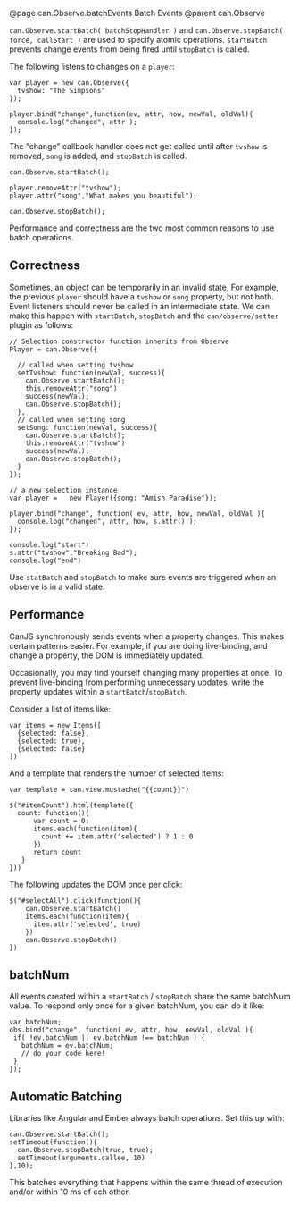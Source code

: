 @page can.Observe.batchEvents Batch Events
@parent can.Observe

`can.Observe.startBatch( batchStopHandler )` and
`can.Observe.stopBatch( force, callStart )`
are used to specify atomic operations. `startBatch`
prevents change events from being fired until `stopBatch` is called.

The following listens to changes on a `player`:

	var player = new can.Observe({
      tvshow: "The Simpsons"
    });
    
    player.bind("change",function(ev, attr, how, newVal, oldVal){
      console.log("changed", attr );
    });
    
The "change" callback handler does not get called until
after `tvshow` is removed, `song` is added, and `stopBatch` 
is called.
    
    can.Observe.startBatch();
    
    player.removeAttr("tvshow");
    player.attr("song","What makes you beautiful");
    
    can.Observe.stopBatch();

Performance and correctness are the two most common reasons
to use batch operations.

## Correctness

Sometimes, an object can be temporarily in an invalid 
state. For example, the previous `player` should have 
a `tvshow` or `song` property, but not both. Event listeners should 
never be called in an intermediate state.  We can make this happen 
with `startBatch`, `stopBatch` and
the `can/observe/setter` plugin as follows:

    // Selection constructor function inherits from Observe
    Player = can.Observe({
    
      // called when setting tvshow
      setTvshow: function(newVal, success){
        can.Observe.startBatch();
        this.removeAttr("song")
        success(newVal);
        can.Observe.stopBatch();
      },
      // called when setting song
      setSong: function(newVal, success){
        can.Observe.startBatch();
        this.removeAttr("tvshow")
        success(newVal);
        can.Observe.stopBatch();
      }
    });

    // a new selection instance
    var player =   new Player({song: "Amish Paradise"});

    player.bind("change", function( ev, attr, how, newVal, oldVal ){
      console.log("changed", attr, how, s.attr() );
    });
 
    console.log("start")
    s.attr("tvshow","Breaking Bad");
    console.log("end")

Use `statBatch` and `stopBatch` to make sure events 
are triggered when an observe is in a valid state. 

## Performance

CanJS synchronously sends events when a property changes.
This makes certain patterns easier. For example, if you 
are doing live-binding, and change a property, the DOM is 
immediately updated.

Occasionally, you may find yourself changing many properties at once. To 
prevent live-binding from performing unnecessary updates, 
write the property updates within a `startBatch`/`stopBatch`.

Consider a list of items like:

    var items = new Items([
      {selected: false},
      {selected: true},
      {selected: false}
    ])

And a template that renders the number of selected items:

    var template = can.view.mustache("{{count}}")

	$("#itemCount").html(template({
	  count: function(){
	      var count = 0;
	      items.each(function(item){
	        count += item.attr('selected') ? 1 : 0
	      })
	      return count
	   }
	}))

The following updates the DOM once per click:

    $("#selectAll").click(function(){
        can.Observe.startBatch()
        items.each(function(item){
          item.attr('selected', true)
        })
        can.Observe.stopBatch()
    })

## batchNum

All events created within a `startBatch` / `stopBatch` share the same batchNum value. To 
respond only once for a given batchNum, you can do it like:

    var batchNum;
    obs.bind("change", function( ev, attr, how, newVal, oldVal ){
     if( !ev.batchNum || ev.batchNum !== batchNum ) {
       batchNum = ev.batchNum;
       // do your code here!
     }
    });

## Automatic Batching

Libraries like Angular and Ember always batch 
operations. Set this up with:

    can.Observe.startBatch();
    setTimeout(function(){
      can.Observe.stopBatch(true, true);
      setTimeout(arguments.callee, 10)
    },10);

This batches everything that happens within the same thread of execution
and/or within 10 ms of ech other. 
